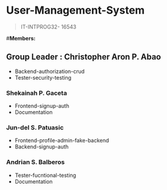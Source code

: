 # User-Management-System
 > IT-INTPROG32- 16543

#**Members:** 
## **Group Leader : Christopher Aron P. Abao**
   - Backend-authorization-crud
   - Tester-security-testing
### **Shekainah P. Gaceta**
   - Frontend-signup-auth
   - Documentation
### **Jun-del S. Patuasic**
   - Frontend-profile-admin-fake-backend
   - Backend-signup-auth
### **Andrian S. Balberos**
   - Tester-fucntional-testing
   - Documentation

